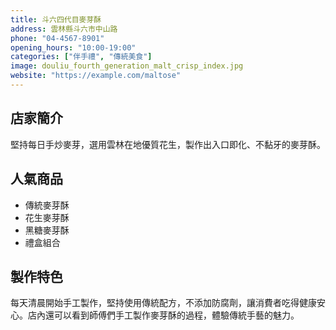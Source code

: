 ```yaml
---
title: 斗六四代目麥芽酥
address: 雲林縣斗六市中山路
phone: "04-4567-8901"
opening_hours: "10:00-19:00"
categories: ["伴手禮", "傳統美食"]
image: douliu_fourth_generation_malt_crisp_index.jpg
website: "https://example.com/maltose"
---
```


## 店家簡介

堅持每日手炒麥芽，選用雲林在地優質花生，製作出入口即化、不黏牙的麥芽酥。

## 人氣商品

- 傳統麥芽酥
- 花生麥芽酥
- 黑糖麥芽酥
- 禮盒組合

## 製作特色

每天清晨開始手工製作，堅持使用傳統配方，不添加防腐劑，讓消費者吃得健康安心。店內還可以看到師傅們手工製作麥芽酥的過程，體驗傳統手藝的魅力。
